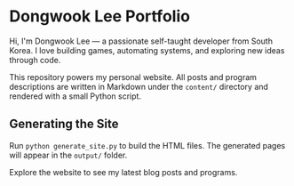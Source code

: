 # Dongwook Lee Portfolio

Hi, I'm Dongwook Lee — a passionate self-taught developer from South Korea. I love building games, automating systems, and exploring new ideas through code.

This repository powers my personal website. All posts and program descriptions are written in Markdown under the `content/` directory and rendered with a small Python script.

## Generating the Site

Run `python generate_site.py` to build the HTML files. The generated pages will appear in the `output/` folder.

Explore the website to see my latest blog posts and programs.
